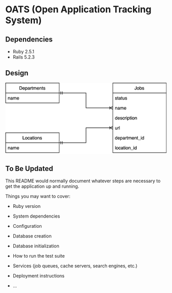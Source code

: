# OATS (Open Application Tracking System)

## Dependencies

- Ruby 2.5.1
- Rails 5.2.3

## Design

![ERD](diagrams/ERD.png)


## To Be Updated

This README would normally document whatever steps are necessary to get the
application up and running.

Things you may want to cover:

* Ruby version

* System dependencies

* Configuration

* Database creation

* Database initialization

* How to run the test suite

* Services (job queues, cache servers, search engines, etc.)

* Deployment instructions

* ...
